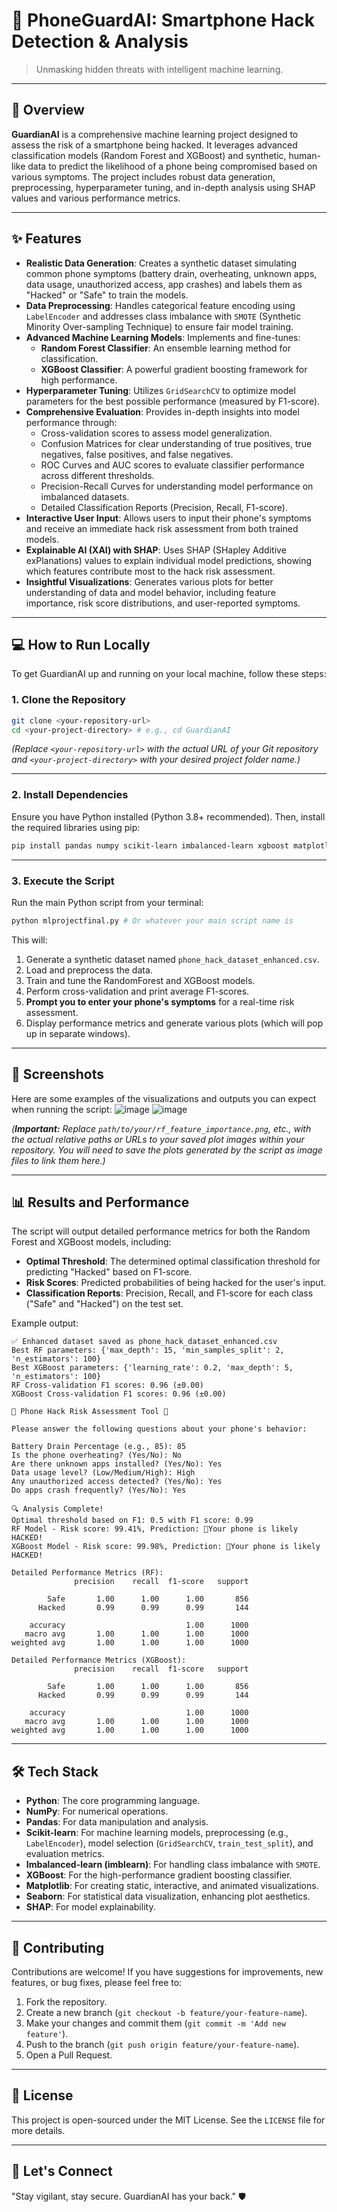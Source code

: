 # 📱 PhoneGuardAI: Smartphone Hack Detection & Analysis

> Unmasking hidden threats with intelligent machine learning.

-----

## 🚀 Overview

**GuardianAI** is a comprehensive machine learning project designed to assess the risk of a smartphone being hacked. It leverages advanced classification models (Random Forest and XGBoost) and synthetic, human-like data to predict the likelihood of a phone being compromised based on various symptoms. The project includes robust data generation, preprocessing, hyperparameter tuning, and in-depth analysis using SHAP values and various performance metrics.

-----

## ✨ Features

  * **Realistic Data Generation**: Creates a synthetic dataset simulating common phone symptoms (battery drain, overheating, unknown apps, data usage, unauthorized access, app crashes) and labels them as "Hacked" or "Safe" to train the models.
  * **Data Preprocessing**: Handles categorical feature encoding using `LabelEncoder` and addresses class imbalance with `SMOTE` (Synthetic Minority Over-sampling Technique) to ensure fair model training.
  * **Advanced Machine Learning Models**: Implements and fine-tunes:
      * **Random Forest Classifier**: An ensemble learning method for classification.
      * **XGBoost Classifier**: A powerful gradient boosting framework for high performance.
  * **Hyperparameter Tuning**: Utilizes `GridSearchCV` to optimize model parameters for the best possible performance (measured by F1-score).
  * **Comprehensive Evaluation**: Provides in-depth insights into model performance through:
      * Cross-validation scores to assess model generalization.
      * Confusion Matrices for clear understanding of true positives, true negatives, false positives, and false negatives.
      * ROC Curves and AUC scores to evaluate classifier performance across different thresholds.
      * Precision-Recall Curves for understanding model performance on imbalanced datasets.
      * Detailed Classification Reports (Precision, Recall, F1-score).
  * **Interactive User Input**: Allows users to input their phone's symptoms and receive an immediate hack risk assessment from both trained models.
  * **Explainable AI (XAI) with SHAP**: Uses SHAP (SHapley Additive exPlanations) values to explain individual model predictions, showing which features contribute most to the hack risk assessment.
  * **Insightful Visualizations**: Generates various plots for better understanding of data and model behavior, including feature importance, risk score distributions, and user-reported symptoms.

-----

## 💻 How to Run Locally

To get GuardianAI up and running on your local machine, follow these steps:

### 1\. Clone the Repository

```bash
git clone <your-repository-url>
cd <your-project-directory> # e.g., cd GuardianAI
```

*(Replace `<your-repository-url>` with the actual URL of your Git repository and `<your-project-directory>` with your desired project folder name.)*

-----

### 2\. Install Dependencies

Ensure you have Python installed (Python 3.8+ recommended). Then, install the required libraries using pip:

```bash
pip install pandas numpy scikit-learn imbalanced-learn xgboost matplotlib seaborn shap
```

-----

### 3\. Execute the Script

Run the main Python script from your terminal:

```bash
python mlprojectfinal.py # Or whatever your main script name is
```

This will:

1.  Generate a synthetic dataset named `phone_hack_dataset_enhanced.csv`.
2.  Load and preprocess the data.
3.  Train and tune the RandomForest and XGBoost models.
4.  Perform cross-validation and print average F1-scores.
5.  **Prompt you to enter your phone's symptoms** for a real-time risk assessment.
6.  Display performance metrics and generate various plots (which will pop up in separate windows).

-----

## 📸 Screenshots

Here are some examples of the visualizations and outputs you can expect when running the script:
![image](https://github.com/user-attachments/assets/38cce041-ee4e-4642-8840-3eb14be6a6b7)
![image](https://github.com/user-attachments/assets/ca20841a-9848-4c3e-9f4f-0b13f2aee8c3)

*(**Important:** Replace `path/to/your/rf_feature_importance.png`, etc., with the actual relative paths or URLs to your saved plot images within your repository. You will need to save the plots generated by the script as image files to link them here.)*

-----

## 📊 Results and Performance

The script will output detailed performance metrics for both the Random Forest and XGBoost models, including:

  * **Optimal Threshold**: The determined optimal classification threshold for predicting "Hacked" based on F1-score.
  * **Risk Scores**: Predicted probabilities of being hacked for the user's input.
  * **Classification Reports**: Precision, Recall, and F1-score for each class ("Safe" and "Hacked") on the test set.

Example output:

```
✅ Enhanced dataset saved as phone_hack_dataset_enhanced.csv
Best RF parameters: {'max_depth': 15, 'min_samples_split': 2, 'n_estimators': 100}
Best XGBoost parameters: {'learning_rate': 0.2, 'max_depth': 5, 'n_estimators': 100}
RF Cross-validation F1 scores: 0.96 (±0.00)
XGBoost Cross-validation F1 scores: 0.96 (±0.00)

📱 Phone Hack Risk Assessment Tool 📱

Please answer the following questions about your phone's behavior:

Battery Drain Percentage (e.g., 85): 85
Is the phone overheating? (Yes/No): No
Are there unknown apps installed? (Yes/No): Yes
Data usage level? (Low/Medium/High): High
Any unauthorized access detected? (Yes/No): Yes
Do apps crash frequently? (Yes/No): Yes

🔍 Analysis Complete!
Optimal threshold based on F1: 0.5 with F1 score: 0.99
RF Model - Risk score: 99.41%, Prediction: 🚨Your phone is likely HACKED!
XGBoost Model - Risk score: 99.98%, Prediction: 🚨Your phone is likely HACKED!

Detailed Performance Metrics (RF):
              precision    recall  f1-score   support

        Safe       1.00      1.00      1.00       856
      Hacked       0.99      0.99      0.99       144

    accuracy                           1.00      1000
   macro avg       1.00      1.00      1.00      1000
weighted avg       1.00      1.00      1.00      1000

Detailed Performance Metrics (XGBoost):
              precision    recall  f1-score   support

        Safe       1.00      1.00      1.00       856
      Hacked       0.99      0.99      0.99       144

    accuracy                           1.00      1000
   macro avg       1.00      1.00      1.00      1000
weighted avg       1.00      1.00      1.00      1000
```

-----

## 🛠 Tech Stack

  * **Python**: The core programming language.
  * **NumPy**: For numerical operations.
  * **Pandas**: For data manipulation and analysis.
  * **Scikit-learn**: For machine learning models, preprocessing (e.g., `LabelEncoder`), model selection (`GridSearchCV`, `train_test_split`), and evaluation metrics.
  * **Imbalanced-learn (imblearn)**: For handling class imbalance with `SMOTE`.
  * **XGBoost**: For the high-performance gradient boosting classifier.
  * **Matplotlib**: For creating static, interactive, and animated visualizations.
  * **Seaborn**: For statistical data visualization, enhancing plot aesthetics.
  * **SHAP**: For model explainability.

-----

## 🤝 Contributing

Contributions are welcome\! If you have suggestions for improvements, new features, or bug fixes, please feel free to:

1.  Fork the repository.
2.  Create a new branch (`git checkout -b feature/your-feature-name`).
3.  Make your changes and commit them (`git commit -m 'Add new feature'`).
4.  Push to the branch (`git push origin feature/your-feature-name`).
5.  Open a Pull Request.

-----

## 📄 License

This project is open-sourced under the MIT License. See the `LICENSE` file for more details.

-----

## 💬 Let's Connect

"Stay vigilant, stay secure. GuardianAI has your back." 🛡️

